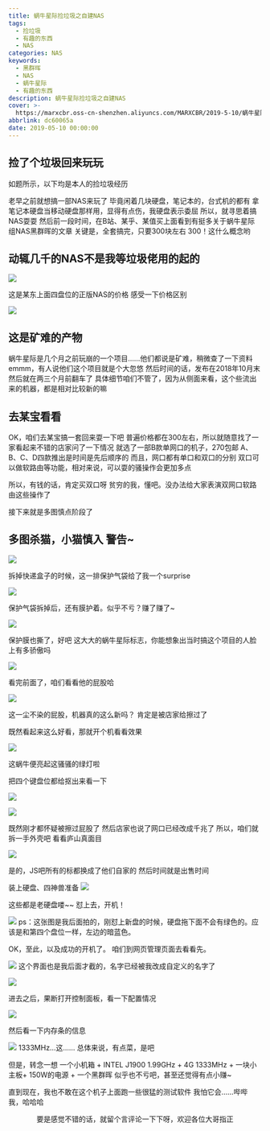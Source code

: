 ```yaml
---
title: 蜗牛星际捡垃圾之自建NAS
tags:
  - 捡垃圾
  - 有趣的东西
  - NAS
categories: NAS
keywords:
  - 黑群晖
  - NAS
  - 蜗牛星际
  - 有趣的东西
description: 蜗牛星际捡垃圾之自建NAS
cover: >-
  https://marxcbr.oss-cn-shenzhen.aliyuncs.com/MARXCBR/2019-5-10/蜗牛星际捡垃圾之自建NAS/1557480474060.png
abbrlink: dc60065a
date: 2019-05-10 00:00:00
---
```


## 捡了个垃圾回来玩玩

如题所示，以下均是本人的捡垃圾经历

老早之前就想搞一部NAS来玩了
毕竟闲着几块硬盘，笔记本的，台式机的都有
拿笔记本硬盘当移动硬盘那样用，显得有点伤，我硬盘表示委屈
所以，就寻思着搞NAS耍耍
然后前一段时间，在B站、某乎、某值买上面看到有挺多关于蜗牛星际组NAS黑群晖的文章
关键是，全套搞完，只要300块左右
300！这什么概念哟
## 动辄几千的NAS不是我等垃圾佬用的起的
![](https://marxcbr.oss-cn-shenzhen.aliyuncs.com/MARXCBR/2019-5-10/蜗牛星际捡垃圾之自建NAS/1557477967951.png)

这是某东上面四盘位的正版NAS的价格
感受一下价格区别

![](https://marxcbr.oss-cn-shenzhen.aliyuncs.com/MARXCBR/2019-5-10/蜗牛星际捡垃圾之自建NAS/1557478106245.png)

## 这是矿难的产物

蜗牛星际是几个月之前玩崩的一个项目……他们都说是矿难，稍微查了一下资料
emmm，有人说他们这个项目就是个大忽悠
然后时间的话，发布在2018年10月末
然后就在两三个月前翻车了
具体细节咱们不管了，因为从侧面来看，这个些流出来的机器，都是相对比较新的嘛

## 去某宝看看

OK，咱们去某宝搞一套回来耍一下吧
普遍价格都在300左右，所以就随意找了一家看起来不错的店家问了一下情况
就选了一部B款单网口的机子，270包邮
A、B、C、D四款推出是时间是先后顺序的
而且，网口都有单口和双口的分别
双口可以做软路由等功能，相对来说，可以耍的骚操作会更加多点

所以，有钱的话，肯定买双口呀
贫穷的我，懂吧。没办法给大家表演双网口软路由这些操作了

接下来就是多图慎点阶段了
## 多图杀猫，小猫慎入 警告~

![](https://marxcbr.oss-cn-shenzhen.aliyuncs.com/MARXCBR/2019-5-10/蜗牛星际捡垃圾之自建NAS/1557479107728.png)

拆掉快递盒子的时候，这一排保护气袋给了我一个surprise

![](https://marxcbr.oss-cn-shenzhen.aliyuncs.com/MARXCBR/2019-5-10/蜗牛星际捡垃圾之自建NAS/1557479202359.png)

保护气袋拆掉后，还有膜护着。似乎不亏？赚了赚了~

![](https://marxcbr.oss-cn-shenzhen.aliyuncs.com/MARXCBR/2019-5-10/蜗牛星际捡垃圾之自建NAS/1557479324223.png)

保护膜也撕了，好吧
这大大的蜗牛星际标志，你能想象出当时搞这个项目的人脸上有多骄傲吗

![](https://marxcbr.oss-cn-shenzhen.aliyuncs.com/MARXCBR/2019-5-10/蜗牛星际捡垃圾之自建NAS/1557479389046.png)

看完前面了，咱们看看他的屁股哈

![](https://marxcbr.oss-cn-shenzhen.aliyuncs.com/MARXCBR/2019-5-10/蜗牛星际捡垃圾之自建NAS/1557479507613.png)

这一尘不染的屁股，机器真的这么新吗？
肯定是被店家给擦过了

既然看起来这么好看，那就开个机看看效果

![](https://marxcbr.oss-cn-shenzhen.aliyuncs.com/MARXCBR/2019-5-10/蜗牛星际捡垃圾之自建NAS/1557479631952.png)

这蜗牛便亮起这骚骚的绿灯啦

把四个键盘位都给抠出来看一下

![](https://marxcbr.oss-cn-shenzhen.aliyuncs.com/MARXCBR/2019-5-10/蜗牛星际捡垃圾之自建NAS/1557479741189.png)

![](https://marxcbr.oss-cn-shenzhen.aliyuncs.com/MARXCBR/2019-5-10/蜗牛星际捡垃圾之自建NAS/1557479926194.png)

既然刚才都怀疑被擦过屁股了
然后店家也说了网口已经改成千兆了
所以，咱们就拆一手外壳吧
看看庐山真面目

![](https://marxcbr.oss-cn-shenzhen.aliyuncs.com/MARXCBR/2019-5-10/蜗牛星际捡垃圾之自建NAS/1557480069973.png)

是的，JS吧所有的标都换成了他们自家的
然后时间就是出售时间

装上硬盘、四神兽准备
![](https://marxcbr.oss-cn-shenzhen.aliyuncs.com/MARXCBR/2019-5-10/蜗牛星际捡垃圾之自建NAS/1557480233724.png)

这些都是老硬盘喽~~
怼上去，开机！

![](https://marxcbr.oss-cn-shenzhen.aliyuncs.com/MARXCBR/2019-5-10/蜗牛星际捡垃圾之自建NAS/1557480474060.png)
ps：这张图是我后面拍的，刚怼上新盘的时候，硬盘拖下面不会有绿色的。应该是和第四个盘位一样，左边的暗蓝色。

OK，至此，以及成功的开机了。
咱们到网页管理页面去看看先。

![](https://marxcbr.oss-cn-shenzhen.aliyuncs.com/MARXCBR/2019-5-10/蜗牛星际捡垃圾之自建NAS/1557484672085.png)
这个界面也是我后面才截的，名字已经被我改成自定义的名字了

![](https://marxcbr.oss-cn-shenzhen.aliyuncs.com/MARXCBR/2019-5-7/蜗牛星际捡垃圾/1557232895355.png)

进去之后，果断打开控制面板，看一下配置情况

![](https://marxcbr.oss-cn-shenzhen.aliyuncs.com/MARXCBR/2019-5-10/蜗牛星际捡垃圾之自建NAS/1557484781123.png)

然后看一下内存条的信息

![](https://marxcbr.oss-cn-shenzhen.aliyuncs.com/MARXCBR/2019-5-10/蜗牛星际捡垃圾之自建NAS/1557485834500.png)
1333MHz…这……
总体来说，有点菜，是吧

但是，转念一想
一个小机箱 + INTEL J1900 1.99GHz + 4G 1333MHz + 一块小主板+ 150W的电源 + 一个黑群晖
似乎也不亏吧，甚至还觉得有点小赚~

直到现在，我也不敢在这个机子上面跑一些很猛的测试软件
我怕它会……哔哔我，哈哈哈

<center>要是感觉不错的话，就留个言评论一下下呀，欢迎各位大哥指正</center>